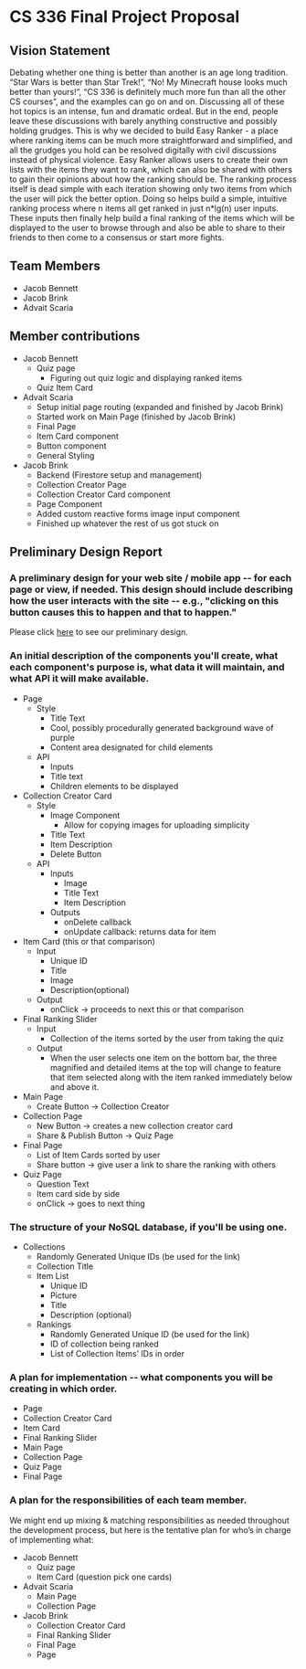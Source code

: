 # CS 336 Final Project Proposal

## Vision Statement

Debating whether one thing is better than another is an age long tradition. “Star Wars is better than Star Trek!”, “No! My Minecraft house looks much better than yours!”, “CS 336 is definitely much more fun than all the other CS courses”, and the examples can go on and on. Discussing all of these hot topics is an intense, fun and dramatic ordeal. But in the end, people leave these discussions with barely anything constructive and possibly holding grudges. 
This is why we decided to build Easy Ranker - a place where ranking items can be much more straightforward and simplified, and all the grudges you hold can be resolved digitally with civil discussions instead of physical violence. Easy Ranker allows users to create their own lists with the items they want to rank, which can also be shared with others to gain their opinions about how the ranking should be. The ranking process itself is dead simple with each iteration showing only two items from which the user will pick the better option. 
Doing so helps build a simple, intuitive ranking process where n items all get ranked in just n*lg(n) user inputs. These inputs then finally help build a final ranking of the items which will be displayed to the user to browse through and also be able to share to their friends to then come to a consensus or start more fights.

## Team Members

- Jacob Bennett
- Jacob Brink
- Advait Scaria

## Member contributions

- Jacob Bennett
    - Quiz page
        - Figuring out quiz logic and displaying ranked items
    - Quiz Item Card
- Advait Scaria
    - Setup initial page routing (expanded and finished by Jacob Brink)
    - Started work on Main Page (finished by Jacob Brink)
    - Final Page
    - Item Card component
    - Button component
    - General Styling
- Jacob Brink
    - Backend (Firestore setup and management)
    - Collection Creator Page
    - Collection Creator Card component
    - Page Component
    - Added custom reactive forms image input component
    - Finished up whatever the rest of us got stuck on
    

## Preliminary Design Report

### A preliminary design for your web site / mobile app -- for each page or view, if needed. This design should include describing how the user interacts with the site -- e.g., "clicking on this button causes this to happen and that to happen." 

Please click [here](https://www.figma.com/file/E92m3RtZeQqNP3lHO6SRUn/Easy-Ranker?node-id=0%3A1) to see our preliminary design.

### An initial description of the components you'll create, what each component's purpose is, what data it will maintain, and what API it will make available.

- Page
    - Style
        - Title Text
        - Cool, possibly procedurally generated background wave of purple
        - Content area designated for child elements
    - API
        - Inputs
        - Title text
        - Children elements to be displayed
- Collection Creator Card
    - Style
        - Image Component
            - Allow for copying images for uploading simplicity
        - Title Text
        - Item Description
        - Delete Button
    - API
        - Inputs
            - Image
            - Title Text
            - Item Description
        - Outputs
            - onDelete callback
            - onUpdate callback: returns data for item
- Item Card (this or that comparison)
    - Input
        - Unique ID
        - Title
        - Image	
        - Description(optional)
    - Output
        - onClick -> proceeds to next this or that comparison
- Final Ranking Slider
    - Input
        - Collection of the items sorted by the user from taking the quiz
    - Output
        - When the user selects one item on the bottom bar, the three magnified and detailed items at the top will change to feature that item selected along with the item ranked immediately below and above it.
- Main Page
    - Create Button -> Collection Creator
- Collection Page 
    - New Button -> creates a new collection creator card
    - Share & Publish Button -> Quiz Page
- Final Page
    - List of Item Cards sorted by user
    - Share button -> give user a link to share the ranking with others
- Quiz Page
    - Question Text
    - Item card side by side
    - onClick -> goes to next thing


### The structure of your NoSQL database, if you'll be using one.

- Collections
    - Randomly Generated Unique IDs  (be used for the link)
    - Collection Title
    - Item List
      - Unique ID
      - Picture
      - Title
      - Description (optional)
    - Rankings
      - Randomly Generated Unique ID (be used for the link)
      - ID of collection being ranked
      - List of Collection Items’ IDs in order

### A plan for implementation -- what components you will be creating in which order.	

- Page
- Collection Creator Card
- Item Card
- Final Ranking Slider
- Main Page
- Collection Page
- Quiz Page
- Final Page

### A plan for the responsibilities of each team member.

We might end up mixing & matching responsibilities as needed throughout the development process, but here is the tentative plan for who’s in charge of implementing what:

- Jacob Bennett
    - Quiz page
    - Item Card (question pick one cards)
- Advait Scaria
    - Main Page
    - Collection Page
- Jacob Brink
    - Collection Creator Card
    - Final Ranking Slider
    - Final Page
    - Page

